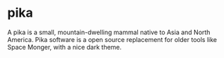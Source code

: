 # pika
A pika is a small, mountain-dwelling mammal native to Asia and North America. Pika software is a open source replacement for older tools like Space Monger, with a nice dark theme.
